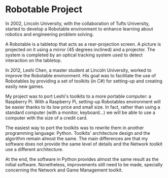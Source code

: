 Robotable Project
================

In 2002, Lincoln University, with the collaboration of Tufts University, started to develop a Robotable environment to enhance learning about robotics and engineering problem solving. 

A Robotable is a tabletop that acts as a rear-projection screen. A picture is projected on it using a mirror (45 degrees inclined) and a projector. The system is completed by an optical tracking system used to detect interaction on the tabletop.

In 2012, Leshi Chen, a master student at Lincoln University, worked to improve the Robotable environment. His goal was to facilitate the use of Robotables by providing a set of toolkits (in C#) for setting-up and creating easily new games.

My project was to port Leshi's toolkits to a more portable computer: a Raspberry Pi. With a Raspberry Pi, setting-up Robotables environment will be easier thanks to its low price and small size. In fact, rather than using a standard computer (with a monitor, keyboard...) we will be able to use a computer with the size of a credit card.

The easiest way to port the toolkits was to rewrite them in another programming language: Python. Toolkits' architecture design and the algorithm remain almost the same. The main differences are that my software does not provide the same level of details and the Network toolkit use a different architecture.

At the end, the software in Python provides almost the same result as the initial software. Nonetheless, improvements still need to be made, specially concerning the Network and Game Management toolkit.
